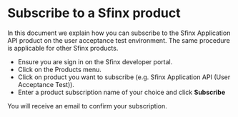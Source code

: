 # Subscribe to a Sfinx product

In this document we explain how you can subscribe to the Sfinx Application API product on the user acceptance test environment. The same procedure is applicable for other Sfinx products.

* Ensure you are sign in on the Sfinx developer portal.
* Click on the Products menu.
* Click on product you want to subscribe (e.g. Sfinx Application API (User Acceptance Test)).
* Enter a product subscription name of your choice and click **Subscribe**

You will receive an email to confirm your subscription.